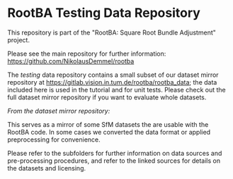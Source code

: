 # RootBA Testing Data Repository

This repository is part of the "RootBA: Square Root Bundle Adjustment" project.

Please see the main repository for further information: https://github.com/NikolausDemmel/rootba

The *testing* data repository contains a small subset of our dataset
mirror repository at
https://gitlab.vision.in.tum.de/rootba/rootba_data; the data included
here is used in the tutorial and for unit tests. Please check out the
full dataset mirror repository if you want to evaluate whole datasets.

*From the dataset mirror repository:*

This serves as a mirror of some SfM datasets the are usable with the
RootBA code. In some cases we converted the data format or applied
preprocessing for convenience.

Please refer to the subfolders for further information on data sources
and pre-processing procedures, and refer to the linked sources for
details on the datasets and licensing.
